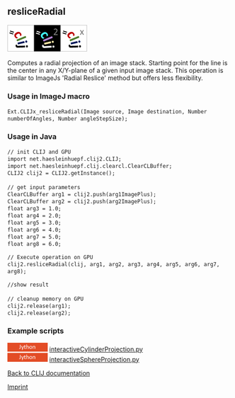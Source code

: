 ## resliceRadial
![Image](images/mini_clij1_logo.png)![Image](images/mini_clij2_logo.png)![Image](images/mini_clijx_logo.png)

Computes a radial projection of an image stack. Starting point for the line is the center in any 
X/Y-plane of a given input image stack. This operation is similar to ImageJs 'Radial Reslice' method but offers less flexibility.

### Usage in ImageJ macro
```
Ext.CLIJx_resliceRadial(Image source, Image destination, Number numberOfAngles, Number angleStepSize);
```


### Usage in Java
```
// init CLIJ and GPU
import net.haesleinhuepf.clij2.CLIJ;
import net.haesleinhuepf.clij.clearcl.ClearCLBuffer;
CLIJ2 clij2 = CLIJ2.getInstance();

// get input parameters
ClearCLBuffer arg1 = clij2.push(arg1ImagePlus);
ClearCLBuffer arg2 = clij2.push(arg2ImagePlus);
float arg3 = 1.0;
float arg4 = 2.0;
float arg5 = 3.0;
float arg6 = 4.0;
float arg7 = 5.0;
float arg8 = 6.0;
```

```
// Execute operation on GPU
clij2.resliceRadial(clij, arg1, arg2, arg3, arg4, arg5, arg6, arg7, arg8);
```

```
//show result

// cleanup memory on GPU
clij2.release(arg1);
clij2.release(arg2);
```




### Example scripts
<a href="https://github.com/clij/clij-advanced-filters/blob/master/src/main/jython/"><img src="images/language_jython.png" height="20"/></a> [interactiveCylinderProjection.py](https://github.com/clij/clij-advanced-filters/blob/master/src/main/jython/interactiveCylinderProjection.py)  
<a href="https://github.com/clij/clij-advanced-filters/blob/master/src/main/jython/"><img src="images/language_jython.png" height="20"/></a> [interactiveSphereProjection.py](https://github.com/clij/clij-advanced-filters/blob/master/src/main/jython/interactiveSphereProjection.py)  


[Back to CLIJ documentation](https://clij.github.io/)

[Imprint](https://clij.github.io/imprint)
